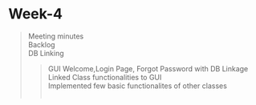 # Week-4
> Meeting minutes<br>
> Backlog<br>
> DB Linking<br>
>> GUI Welcome,Login Page, Forgot Password with DB Linkage<br>
>> Linked Class functionalities to GUI<br>
>> Implemented few basic functionalites of other classes<br>
>> <br>

